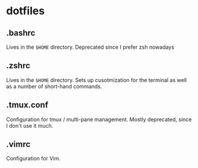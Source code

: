 # dotfiles

## .bashrc
Lives in the `$HOME` directory.  Deprecated since I prefer zsh nowadays

## .zshrc
Lives in the `$HOME` directory.  Sets up cusotmization for the terminal as well as a number of short-hand commands. 

## .tmux.conf
Configuration for tmux / multi-pane management.  Mostly deprecated, since I don't use it much.

## .vimrc
Configuration for Vim. 
